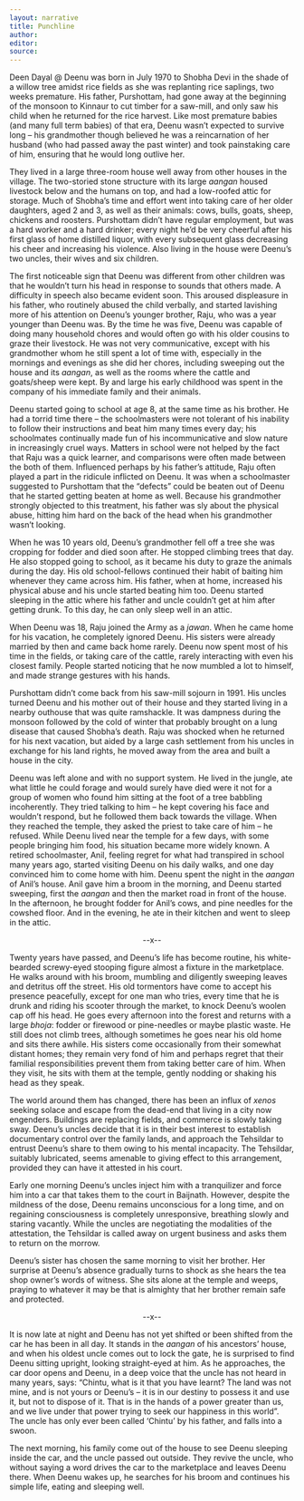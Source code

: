 ```yaml
---
layout: narrative
title: Punchline
author:
editor: 
source:
---
```



Deen Dayal @ Deenu was born in July 1970 to Shobha Devi in the shade of a willow tree amidst rice fields as she was replanting rice saplings, two weeks premature. His father, Purshottam, had gone away at the beginning of the monsoon to Kinnaur to cut timber for a saw-mill, and only saw his child when he returned for the rice harvest.
Like most premature babies (and many full term babies) of that era, Deenu wasn’t expected to survive long – his grandmother though believed he was a reincarnation of her husband (who had passed away the past winter) and took painstaking care of him, ensuring that he would long outlive her.

They lived in a large three-room house well away from other houses in the village. The two-storied stone structure with its large *aangan* housed livestock below and the humans on top, and had a low-roofed attic for storage. Much of Shobha’s time and effort went into taking care of her older daughters, aged 2 and 3, as well as their animals: cows, bulls, goats, sheep, chickens and roosters. Purshottam didn’t have regular employment, but was a hard worker and a hard drinker; every night he’d be very cheerful after his first glass of home distilled liquor, with every subsequent glass decreasing his cheer and increasing his violence. Also living in the house were Deenu’s two uncles, their wives and six children.

The first noticeable sign that Deenu was different from other children was that he wouldn’t turn his head in response to sounds that others made. A difficulty in speech also became evident soon. This aroused displeasure in his father, who routinely abused the child verbally, and started lavishing more of his attention on Deenu’s younger brother, Raju, who was a year younger than Deenu was. By the time he was five, Deenu was capable of doing many household chores and would often go with his older cousins to graze their livestock. He was not very communicative, except with his grandmother whom he still spent a lot of time with, especially in the mornings and evenings as she did her chores, including sweeping out the house and its *aangan*, as well as the rooms where the cattle and goats/sheep were kept. By and large his early childhood was spent in the company of his immediate family and their animals.

Deenu started going to school at age 8, at the same time as his brother. He had a torrid time there – the schoolmasters were not tolerant of his inability to follow their instructions and beat him many times every day; his schoolmates continually made fun of his incommunicative and slow nature in increasingly cruel ways. Matters in school were not helped by the fact that Raju was a quick learner, and comparisons were often made between the both of them. Influenced perhaps by his father’s attitude, Raju often played a part in the ridicule inflicted on Deenu. It was when a schoolmaster suggested to Purshottam that the “defects” could be beaten out of Deenu that he started getting beaten at home as well. Because his grandmother strongly objected to this treatment, his father was sly about the physical abuse, hitting him hard on the back of the head when his grandmother wasn’t looking.
 
When he was 10 years old, Deenu’s grandmother fell off a tree she was cropping for fodder and died soon after. He stopped climbing trees that day. He also stopped going to school, as it became his duty to graze the animals during the day. His old school-fellows continued their habit of baiting him whenever they came across him. His father, when at home, increased his physical abuse and his uncle started beating him too. Deenu started sleeping in the attic where his father and uncle couldn’t get at him after getting drunk. To this day, he can only sleep well in an attic.

When Deenu was 18, Raju joined the Army as a *jawan*. When he came home for his vacation, he completely ignored Deenu. His sisters were already married by then and came back home rarely. Deenu now spent most of his time in the fields, or taking care of the cattle, rarely interacting with even his closest family. People started noticing that he now mumbled a lot to himself, and made strange gestures with his hands.

Purshottam didn’t come back from his saw-mill sojourn in 1991. His uncles turned Deenu and his mother out of their house and they started living in a nearby outhouse that was quite ramshackle. It was dampness during the monsoon followed by the cold of winter that probably brought on a lung disease that caused Shobha’s death. Raju was shocked when he returned for his next vacation, but aided by a large cash settlement from his uncles in exchange for his land rights, he moved away from the area and built a house in the city.

Deenu was left alone and with no support system. He lived in the jungle, ate what little he could forage and would surely have died were it not for a group of women who found him sitting at the foot of a tree babbling incoherently. They tried talking to him – he kept covering his face and wouldn’t respond, but he followed them back towards the village. When they reached the temple, they asked the priest to take care of him – he refused. While Deenu lived near the temple for a few days, with some people bringing him food, his situation became more widely known. A retired schoolmaster, Anil, feeling regret for what had transpired in school many years ago, started visiting Deenu on his daily walks, and one day convinced him to come home with him. Deenu spent the night in the *aangan* of Anil’s house. Anil gave him a broom in the morning, and Deenu started sweeping, first the *aangan* and then the market road in front of the house. In the afternoon, he brought fodder for Anil’s cows, and pine needles for the cowshed floor. And in the evening, he ate in their kitchen and went to sleep in the attic.

<p align="center">
 --x--
</p>

Twenty years have passed, and Deenu’s life has become routine, his white-bearded screwy-eyed stooping figure almost a fixture in the marketplace. He walks around with his broom, mumbling and diligently sweeping leaves and detritus off the street. His old tormentors have come to accept his presence peacefully, except for one man who tries, every time that he is drunk and riding his scooter through the market, to knock Deenu’s woolen cap off his head. He goes every afternoon into the forest and returns with a large *bhoja*: fodder or firewood or pine-needles or maybe plastic waste. He still does not climb trees, although sometimes he goes near his old home and sits there awhile. His sisters come occasionally from their somewhat distant homes; they remain very fond of him and perhaps regret that their familial responsibilities prevent them from taking better care of him. When they visit, he sits with them at the temple, gently nodding or shaking his head as they speak. 

The world around them has changed, there has been an influx of *xenos* seeking solace and escape from the dead-end that living in a city now engenders. Buildings are replacing fields, and commerce is slowly taking sway. Deenu’s uncles decide that it is in their best interest to establish documentary control over the family lands, and approach the Tehsildar to entrust Deenu’s share to them owing to his mental incapacity. The Tehsildar, suitably lubricated, seems amenable to giving effect to this arrangement, provided they can have it attested in his court.

Early one morning Deenu’s uncles inject him with a tranquilizer and force him into a car that takes them to the court in Baijnath. However, despite the mildness of the dose, Deenu remains unconscious for a long time, and on regaining consciousness is completely unresponsive, breathing slowly and staring vacantly. While the uncles are negotiating the modalities of the attestation, the Tehsildar is called away on urgent business and asks them to return on the morrow.

Deenu’s sister has chosen the same morning to visit her brother. Her surprise at Deenu’s absence gradually turns to shock as she hears the tea shop owner’s words of witness. She sits alone at the temple and weeps, praying to whatever it may be that is almighty that her brother remain safe and protected.

<p align="center">
 --x--
</p>

It is now late at night and Deenu has not yet shifted or been shifted from the car he has been in all day. It stands in the *aangan* of his ancestors’ house, and when his oldest uncle comes out to lock the gate, he is surprised to find Deenu sitting upright, looking straight-eyed at him. As he approaches, the car door opens and Deenu, in a deep voice that the uncle has not heard in many years, says: 
“Chintu, what is it that you have learnt? The land was not mine, and is not yours or Deenu’s – it is in our destiny to possess it and use it, but not to dispose of it. That is in the hands of a power greater than us, and we live under that power trying to seek our happiness in this world”. 
The uncle has only ever been called ‘Chintu’ by his father, and falls into a swoon.

The next morning, his family come out of the house to see Deenu sleeping inside the car, and the uncle passed out outside. They revive the uncle, who without saying a word drives the car to the marketplace and leaves Deenu there. When Deenu wakes up, he searches for his broom and continues his simple life, eating and sleeping well.
